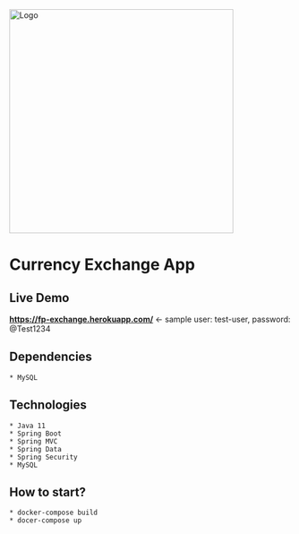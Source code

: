 <img alt="Logo" src="https://coderslab.pl/static/media/logoCLpl.7d31f620.svg" width="400">

# Currency Exchange App

## Live Demo

**https://fp-exchange.herokuapp.com/** <- sample user: test-user, password: @Test1234<br>

## Dependencies

    * MySQL

## Technologies

    * Java 11
    * Spring Boot
    * Spring MVC
    * Spring Data
    * Spring Security
    * MySQL

## How to start?

    * docker-compose build
    * docer-compose up